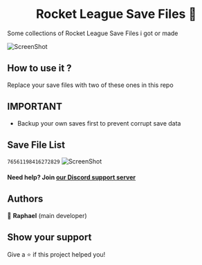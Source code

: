 <h1 align="center">Rocket League Save Files 📜</h1>

Some collections of Rocket League Save Files i got or made


![ScreenShot](https://cdn.discordapp.com/attachments/1036859677151072339/1039878302871068702/Screenshot_168.png) 


## How to use it ?

Replace your save files with two of these ones in this repo

## IMPORTANT

- Backup your own saves first to prevent corrupt save data

## Save File List

`76561198416272829`
![ScreenShot](https://cdn.discordapp.com/attachments/1036859677151072339/1039877283739082803/rl_series_favorites_june2021_16x9.309bf22bd29c2e411e9dd8eb07575bb1.png)

#### Need help? Join [our Discord support server](https://discord.gg/RJSVxe9MP9)




## Authors

👤 **Raphael** (main developer)

## Show your support

Give a ⭐️ if this project helped you!
